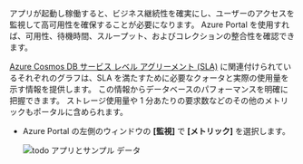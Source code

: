 アプリが起動し稼働すると、ビジネス継続性を確実にし、ユーザーのアクセスを監視して高可用性を確保することが必要になります。 Azure Portal を使用すれば、可用性、待機時間、スループット、およびコレクションの整合性を確認できます。 

[Azure Cosmos DB サービス レベル アグリーメント (SLA)](https://azure.microsoft.com/support/legal/sla/cosmos-db/) に関連付けられているそれぞれのグラフは、SLA を満たすために必要なクォータと実際の使用量を示す情報を提供します。 この情報からデータベースのパフォーマンスを明確に把握できます。 ストレージ使用量や 1 分あたりの要求数などのその他のメトリックもポータルに含められます。

* Azure Portal の左側のウィンドウの **[監視]** で **[メトリック]** を選択します。

   ![todo アプリとサンプル データ](./media/cosmos-db-tutorial-review-slas/azure-cosmosdb-portal-metrics-slas.png)